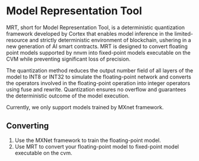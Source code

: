 # Model Representation Tool

MRT, short for Model Representation Tool, is a deterministic quantization framework developed by Cortex that enables model inference in the limited-resource and strictly deterministic environment of blockchain, ushering in a new generation of AI smart contracts. MRT is designed to convert floating point models supported by nnvm into fixed-point models executable on the CVM while preventing significant loss of precision. 

The quantization method reduces the output number field of all layers of the model to INT8 or INT32 to simulate the floating-point network and converts the operators involved in the floating-point operation into integer operators using fuse and rewrite. Quantization ensures no overflow and guarantees the deterministic outcome of the model execution.

Currently, we only support models trained by MXnet framework.

## Converting

1. Use the MXNet framework to train the floating-point model.
2. Use MRT to convert your floating-point model to fixed-point model executable on the cvm.


